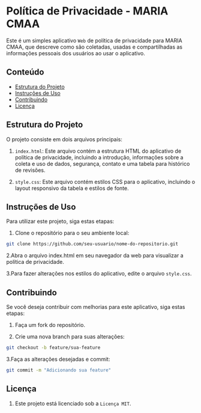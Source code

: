 # Política de Privacidade - MARIA CMAA

Este é um simples aplicativo `Web` de política de privacidade para MARIA CMAA, que descreve como são coletadas, usadas e compartilhadas as informações pessoais dos usuários ao usar o aplicativo.

## Conteúdo

- [Estrutura do Projeto](#estrutura-do-projeto)
- [Instruções de Uso](#instruções-de-uso)
- [Contribuindo](#contribuindo)
- [Licença](#licença)

## Estrutura do Projeto

O projeto consiste em dois arquivos principais:

1. `index.html`: Este arquivo contém a estrutura HTML do aplicativo de política de privacidade, incluindo a introdução, informações sobre a coleta e uso de dados, segurança, contato e uma tabela para histórico de revisões.

2. `style.css`: Este arquivo contém estilos CSS para o aplicativo, incluindo o layout responsivo da tabela e estilos de fonte.

## Instruções de Uso

Para utilizar este projeto, siga estas etapas:

1. Clone o repositório para o seu ambiente local:

```bash
git clone https://github.com/seu-usuario/nome-do-repositorio.git
```

2.Abra o arquivo index.html em seu navegador da web para visualizar a política de privacidade.

3.Para fazer alterações nos estilos do aplicativo, edite o arquivo `style.css`.

## Contribuindo

Se você deseja contribuir com melhorias para este aplicativo, siga estas etapas:

1. Faça um fork do repositório.

2. Crie uma nova branch para suas alterações:

```bash
git checkout -b feature/sua-feature
```

3.Faça as alterações desejadas e commit:

```bash
git commit -m "Adicionando sua feature"
```

## Licença

1. Este projeto está licenciado sob a `Licença MIT`.
